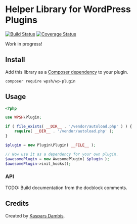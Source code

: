 # Helper Library for WordPress Plugins

[![Build Status](https://travis-ci.com/wpsh/wp-plugin.svg?branch=master)](https://travis-ci.com/wpsh/wp-plugin)
[![Coverage Status](https://coveralls.io/repos/github/wpsh/wp-plugin/badge.svg?branch=master)](https://coveralls.io/github/wpsh/wp-plugin?branch=master)

Work in progress!


## Install

Add this library as a [Composer dependency](https://packagist.org/packages/wpsh/wp-plugin) to your plugin.

```
composer require wpsh/wp-plugin
```


## Usage

```php
<?php

use WPSH\Plugin;

if ( file_exists( __DIR__ . '/vendor/autoload.php' ) ) {
	require( __DIR__ . '/vendor/autoload.php' );
}

$plugin = new Plugin\Plugin( __FILE__ );

// Now use it as a dependency for your own plugin.
$awesomePlugin = new AwesomePlugin( $plugin );
$awesomePlugin->init_hooks();
```

### API

TODO: Build documentation from the docblock comments.


## Credits

Created by [Kaspars Dambis](https://kaspars.net).
